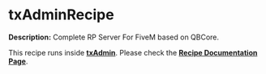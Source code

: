 # txAdminRecipe

**Description:** Complete RP Server For FiveM based on QBCore.

This recipe runs inside [**txAdmin**](https://github.com/tabarra/txAdmin).
Please check the [**Recipe Documentation Page**](https://github.com/tabarra/txAdmin/blob/master/docs/recipe.md).
